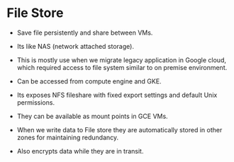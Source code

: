 # File Store

- Save file persistently and share between VMs.
- Its like NAS (network attached storage).
- This is mostly use when we migrate legacy application in Google cloud, which required access to file system similar to on premise environment.

- Can be accessed from compute engine and GKE.

- Its exposes NFS fileshare with fixed export settings and default Unix permissions.
- They can be available as mount points in GCE VMs.

- When we write data to File store they are automatically stored in other zones for maintaining redundancy.

- Also encrypts data while they are in transit.
